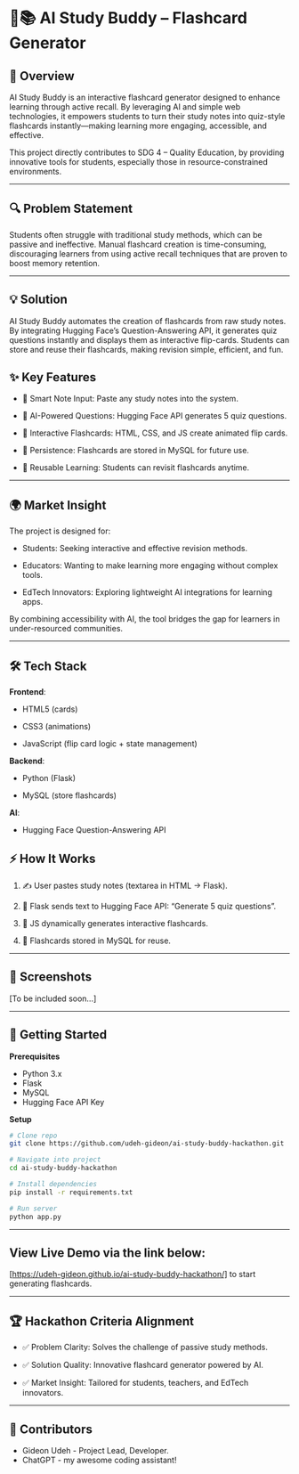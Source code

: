 # 🤖📚 AI Study Buddy – Flashcard Generator

## 🚀 Overview

AI Study Buddy is an interactive flashcard generator designed to enhance learning through active recall. By leveraging AI and simple web technologies, it empowers students to turn their study notes into quiz-style flashcards instantly—making learning more engaging, accessible, and effective.

This project directly contributes to SDG 4 – Quality Education, by providing innovative tools for students, especially those in resource-constrained environments.

---

## 🔍 Problem Statement

Students often struggle with traditional study methods, which can be passive and ineffective. Manual flashcard creation is time-consuming, discouraging learners from using active recall techniques that are proven to boost memory retention.

---

## 💡 Solution

AI Study Buddy automates the creation of flashcards from raw study notes. By integrating Hugging Face’s Question-Answering API, it generates quiz questions instantly and displays them as interactive flip-cards. Students can store and reuse their flashcards, making revision simple, efficient, and fun.

## ✨ Key Features
- 📝 Smart Note Input: Paste any study notes into the system.

- 🤖 AI-Powered Questions: Hugging Face API generates 5 quiz questions.

- 🎴 Interactive Flashcards: HTML, CSS, and JS create animated flip cards.

- 💾 Persistence: Flashcards are stored in MySQL for future use.

- 🔁 Reusable Learning: Students can revisit flashcards anytime.

---

## 🌍 Market Insight

The project is designed for:

- Students: Seeking interactive and effective revision methods.

- Educators: Wanting to make learning more engaging without complex tools.

- EdTech Innovators: Exploring lightweight AI integrations for learning apps.

By combining accessibility with AI, the tool bridges the gap for learners in under-resourced communities.

---

## 🛠️ Tech Stack
**Frontend**:
- HTML5 (cards)

- CSS3 (animations)

- JavaScript (flip card logic + state management)

**Backend**:

- Python (Flask)

- MySQL (store flashcards)

**AI**:

- Hugging Face Question-Answering API

## ⚡ How It Works

1. ✍️ User pastes study notes (textarea in HTML → Flask).

2. 🔗 Flask sends text to Hugging Face API: “Generate 5 quiz questions”.

3. 🎴 JS dynamically generates interactive flashcards.

4. 💾 Flashcards stored in MySQL for reuse.

---

## 📸 Screenshots
[To be included soon...]

---

## 🚀 Getting Started

**Prerequisites**

- Python 3.x
- Flask
- MySQL
- Hugging Face API Key

**Setup**

```bash
# Clone repo
git clone https://github.com/udeh-gideon/ai-study-buddy-hackathon.git

# Navigate into project
cd ai-study-buddy-hackathon

# Install dependencies
pip install -r requirements.txt

# Run server
python app.py
```

---

## View Live Demo via the link below: 
[https://udeh-gideon.github.io/ai-study-buddy-hackathon/] to start generating flashcards.

---

## 🏆 Hackathon Criteria Alignment

- ✅ Problem Clarity: Solves the challenge of passive study methods.

- ✅ Solution Quality: Innovative flashcard generator powered by AI.

- ✅ Market Insight: Tailored for students, teachers, and EdTech innovators.

---

## 🤝 Contributors
- Gideon Udeh - Project Lead, Developer.
- ChatGPT - my awesome coding assistant!